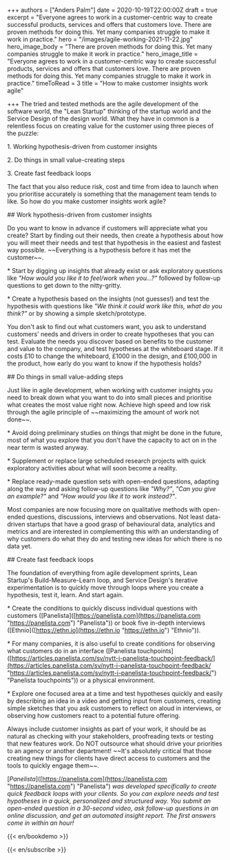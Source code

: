 +++
authors = ["Anders Palm"]
date = 2020-10-19T22:00:00Z
draft = true
excerpt = "Everyone agrees to work in a customer-centric way to create successful products, services and offers that customers love. There are proven methods for doing this. Yet many companies struggle to make it work in practice."
hero = "/images/agile-working-2021-11-22.jpg"
hero_image_body = "There are proven methods for doing this. Yet many companies struggle to make it work in practice."
hero_image_title = "Everyone agrees to work in a customer-centric way to create successful products, services and offers that customers love. There are proven methods for doing this. Yet many companies struggle to make it work in practice."
timeToRead = 3
title = "How to make customer insights work agile"

+++
The tried and tested methods are the agile development of the software world, the "Lean Startup" thinking of the startup world and the Service Design of the design world. What they have in common is a relentless focus on creating value for the customer using three pieces of the puzzle:

1\. Working hypothesis-driven from customer insights

2\. Do things in small value-creating steps

3\. Create fast feedback loops

The fact that you also reduce risk, cost and time from idea to launch when you prioritise accurately is something that the management team tends to like. So how do you make customer insights work agile?

\## Work hypothesis-driven from customer insights

Do you want to know in advance if customers will appreciate what you create? Start by finding out their needs, then create a hypothesis about how you will meet their needs and test that hypothesis in the easiest and fastest way possible. \~\~Everything is a hypothesis before it has met the customer\~\~.

\* Start by digging up insights that already exist or ask exploratory questions like _"How would you like it to feel/work when you...?"_ followed by follow-up questions to get down to the nitty-gritty.

\* Create a hypothesis based on the insights (not guesses!) and test the hypothesis with questions like _"We think it could work like this, what do you think?"_ or by showing a simple sketch/prototype.

You don't ask to find out what customers want, you ask to understand customers' needs and drivers in order to create hypotheses that you can test. Evaluate the needs you discover based on benefits to the customer and value to the company, and test hypotheses at the whiteboard stage. If it costs £10 to change the whiteboard, £1000 in the design, and £100,000 in the product, how early do you want to know if the hypothesis holds?

\## Do things in small value-adding steps

Just like in agile development, when working with customer insights you need to break down what you want to do into small pieces and prioritise what creates the most value right now. Achieve high speed and low risk through the agile principle of \~\~maximizing the amount of work not done\~\~.

\* Avoid doing preliminary studies on things that might be done in the future, most of what you explore that you don't have the capacity to act on in the near term is wasted anyway.

\* Supplement or replace large scheduled research projects with quick exploratory activities about what will soon become a reality.

\* Replace ready-made question sets with open-ended questions, adapting along the way and asking follow-up questions like _"Why?"_, _"Can you give an example?"_ and _"How would you like it to work instead?"_.

Most companies are now focusing more on qualitative methods with open-ended questions, discussions, interviews and observations. Not least data-driven startups that have a good grasp of behavioural data, analytics and metrics and are interested in complementing this with an understanding of why customers do what they do and testing new ideas for which there is no data yet.

\## Create fast feedback loops

The foundation of everything from agile development sprints, Lean Startup's Build-Measure-Learn loop, and Service Design's iterative experimentation is to quickly move through loops where you create a hypothesis, test it, learn. And start again.

\* Create the conditions to quickly discuss individual questions with customers (\[Panelista\]([https://panelista.com](https://panelista.com "https://panelista.com") "Panelista")) or book five in-depth interviews (\[Ethnio\]([https://ethn.io](https://ethn.io "https://ethn.io") "Ethnio")).

\* For many companies, it is also useful to create conditions for observing what customers do in an interface (\[Panelista touchpoints\]([https://articles.panelista.com/sv/nytt-i-panelista-touchpoint-feedback/](https://articles.panelista.com/sv/nytt-i-panelista-touchpoint-feedback/ "https://articles.panelista.com/sv/nytt-i-panelista-touchpoint-feedback/") "Panelista touchpoints")) or a physical environment.

\* Explore one focused area at a time and test hypotheses quickly and easily by describing an idea in a video and getting input from customers, creating simple sketches that you ask customers to reflect on aloud in interviews, or observing how customers react to a potential future offering.

Always include customer insights as part of your work, it should be as natural as checking with your stakeholders, proofreading texts or testing that new features work. Do NOT outsource what should drive your priorities to an agency or another department! \~\~It's absolutely critical that those creating new things for clients have direct access to customers and the tools to quickly engage them\~\~.

\[_Panelista_\]([https://panelista.com](https://panelista.com "https://panelista.com") "Panelista") _was developed specifically to create quick feedback loops with your clients. So you can explore needs and test hypotheses in a quick, personalized and structured way. You submit an open-ended question in a 30-second video, ask follow-up questions in an online discussion, and get an automated insight report. The first answers come in within an hour!_

{{< en/bookdemo >}}

{{< en/subscribe >}}